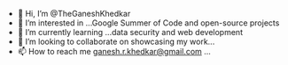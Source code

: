 - 👋 Hi, I’m @TheGaneshKhedkar
- 👀 I’m interested in ...Google Summer of Code and open-source projects
- 🌱 I’m currently learning ...data security and web development 
- 💞️ I’m looking to collaborate on showcasing my work...
- 📫 How to reach me ganesh.r.khedkar@gmail.com ...

<!---
TheGaneshKhedkar/TheGaneshKhedkar is a ✨ special ✨ repository because its `README.md` (this file) appears on your GitHub profile.
You can click the Preview link to take a look at your changes.
--->
